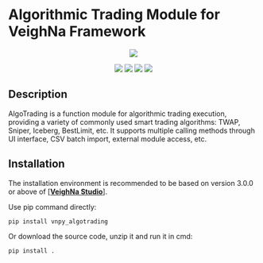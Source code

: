 # Algorithmic Trading Module for VeighNa Framework

<p align="center">
  <img src ="https://vnpy.oss-cn-shanghai.aliyuncs.com/vnpy-logo.png"/>
</p>

<p align="center">
    <img src ="https://img.shields.io/badge/version-1.0.3-blueviolet.svg"/>
    <img src ="https://img.shields.io/badge/platform-windows|linux|macos-yellow.svg"/>
    <img src ="https://img.shields.io/badge/python-3.7|3.8|3.9|3.10-blue.svg" />
    <img src ="https://img.shields.io/github/license/vnpy/vnpy.svg?color=orange"/>
</p>

## Description

AlgoTrading is a function module for algorithmic trading execution, providing a variety of commonly used smart trading algorithms: TWAP, Sniper, Iceberg, BestLimit, etc. It supports multiple calling methods through UI interface, CSV batch import, external module access, etc.

## Installation

The installation environment is recommended to be based on version 3.0.0 or above of [[**VeighNa Studio**](https://edarchimbaud.com/trading-platform-veighna)].

Use pip command directly:

```bash
pip install vnpy_algotrading
```


Or download the source code, unzip it and run it in cmd:

```bash
pip install .
```
